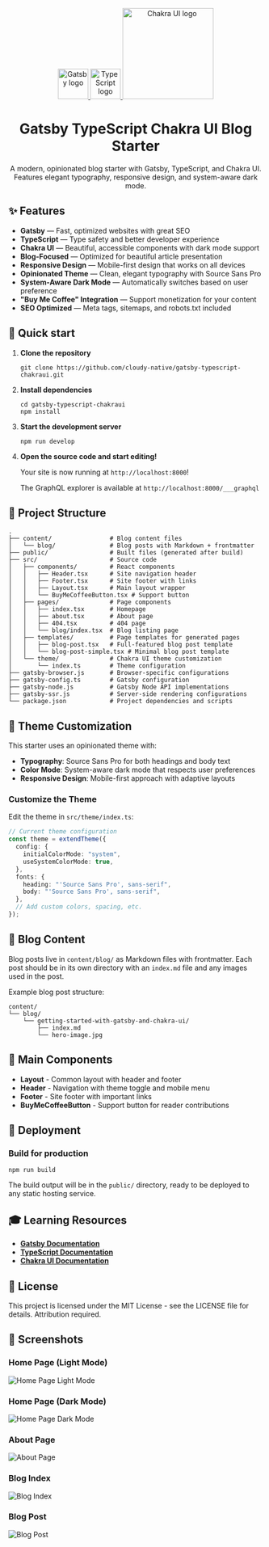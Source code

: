 <p align="center">
  <a href="https://www.gatsbyjs.com/">
    <img src="https://www.gatsbyjs.com/Gatsby-Monogram.svg" alt="Gatsby logo" width="60" />
  </a>
  <a href="https://www.typescriptlang.org/">
    <img src="https://upload.wikimedia.org/wikipedia/commons/4/4c/Typescript_logo_2020.svg" alt="TypeScript logo" width="60" />
  </a>
  <a href="https://chakra-ui.com/">
    <img src="https://raw.githubusercontent.com/chakra-ui/chakra-ui/main/logo/logo-colored@2x.png?raw=true" alt="Chakra UI logo" width="180" />
  </a>
</p>
<h1 align="center">
  Gatsby TypeScript Chakra UI Blog Starter
</h1>

<p align="center">
A modern, opinionated blog starter with Gatsby, TypeScript, and Chakra UI. Features elegant typography, responsive design, and system-aware dark mode.
</p>

## ✨ Features

- **Gatsby** — Fast, optimized websites with great SEO
- **TypeScript** — Type safety and better developer experience
- **Chakra UI** — Beautiful, accessible components with dark mode support
- **Blog-Focused** — Optimized for beautiful article presentation
- **Responsive Design** — Mobile-first design that works on all devices
- **Opinionated Theme** — Clean, elegant typography with Source Sans Pro
- **System-Aware Dark Mode** — Automatically switches based on user preference
- **"Buy Me Coffee" Integration** — Support monetization for your content
- **SEO Optimized** — Meta tags, sitemaps, and robots.txt included

## 🚀 Quick start

1. **Clone the repository**

   ```shell
   git clone https://github.com/cloudy-native/gatsby-typescript-chakraui.git
   ```

2. **Install dependencies**

   ```shell
   cd gatsby-typescript-chakraui
   npm install
   ```

3. **Start the development server**

   ```shell
   npm run develop
   ```

4. **Open the source code and start editing!**

   Your site is now running at `http://localhost:8000`!

   The GraphQL explorer is available at `http://localhost:8000/___graphql`

## 🧐 Project Structure

```
.
├── content/                # Blog content files
│   └── blog/               # Blog posts with Markdown + frontmatter
├── public/                 # Built files (generated after build)
├── src/                    # Source code
│   ├── components/         # React components
│   │   ├── Header.tsx      # Site navigation header
│   │   ├── Footer.tsx      # Site footer with links
│   │   ├── Layout.tsx      # Main layout wrapper
│   │   └── BuyMeCoffeeButton.tsx # Support button
│   ├── pages/              # Page components
│   │   ├── index.tsx       # Homepage
│   │   ├── about.tsx       # About page
│   │   ├── 404.tsx         # 404 page
│   │   └── blog/index.tsx  # Blog listing page
│   ├── templates/          # Page templates for generated pages
│   │   ├── blog-post.tsx   # Full-featured blog post template
│   │   └── blog-post-simple.tsx # Minimal blog post template
│   └── theme/              # Chakra UI theme customization
│       └── index.ts        # Theme configuration
├── gatsby-browser.js       # Browser-specific configurations
├── gatsby-config.ts        # Gatsby configuration
├── gatsby-node.js          # Gatsby Node API implementations
├── gatsby-ssr.js           # Server-side rendering configurations
└── package.json            # Project dependencies and scripts
```

## 🎨 Theme Customization

This starter uses an opinionated theme with:

- **Typography**: Source Sans Pro for both headings and body text
- **Color Mode**: System-aware dark mode that respects user preferences
- **Responsive Design**: Mobile-first approach with adaptive layouts

### Customize the Theme

Edit the theme in `src/theme/index.ts`:

```typescript
// Current theme configuration
const theme = extendTheme({
  config: {
    initialColorMode: "system",
    useSystemColorMode: true,
  },
  fonts: {
    heading: "'Source Sans Pro', sans-serif",
    body: "'Source Sans Pro', sans-serif",
  },
  // Add custom colors, spacing, etc.
});
```

## 📝 Blog Content

Blog posts live in `content/blog/` as Markdown files with frontmatter. Each post should be in its own directory with an `index.md` file and any images used in the post.

Example blog post structure:
```
content/
└── blog/
    └── getting-started-with-gatsby-and-chakra-ui/
        ├── index.md
        └── hero-image.jpg
```

## 🧩 Main Components

- **Layout** - Common layout with header and footer
- **Header** - Navigation with theme toggle and mobile menu
- **Footer** - Site footer with important links
- **BuyMeCoffeeButton** - Support button for reader contributions

## 🚀 Deployment

### Build for production

```shell
npm run build
```

The build output will be in the `public/` directory, ready to be deployed to any static hosting service.

## 🎓 Learning Resources

- **[Gatsby Documentation](https://www.gatsbyjs.com/docs/)**
- **[TypeScript Documentation](https://www.typescriptlang.org/docs/)**
- **[Chakra UI Documentation](https://chakra-ui.com/docs/getting-started)**

## 📝 License

This project is licensed under the MIT License - see the LICENSE file for details. Attribution required.

## 📸 Screenshots

### Home Page (Light Mode)
![Home Page Light Mode](doc/images/home-page-light-mode.png)

### Home Page (Dark Mode)
![Home Page Dark Mode](doc/images/home-page-dark-mode.png)

### About Page
![About Page](doc/images/about.png)

### Blog Index
![Blog Index](doc/images/blog-index.png)

### Blog Post
![Blog Post](doc/images/blog-post.png)